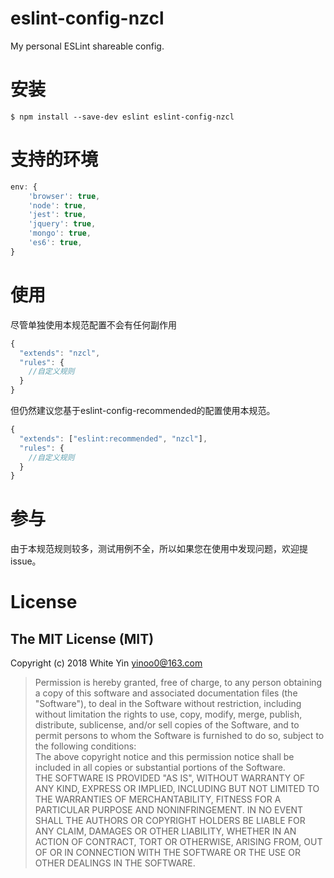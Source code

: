 # eslint-config-nzcl
My personal ESLint shareable config.

# 安装
`$ npm install --save-dev eslint eslint-config-nzcl`

# 支持的环境
```js
env: {
    'browser': true,
    'node': true,
    'jest': true,
    'jquery': true,
    'mongo': true,
    'es6': true,
}
```

# 使用
尽管单独使用本规范配置不会有任何副作用  
```js
{
  "extends": "nzcl",
  "rules": {
    //自定义规则
  }
}
```
但仍然建议您基于eslint-config-recommended的配置使用本规范。  
```js
{
  "extends": ["eslint:recommended", "nzcl"],
  "rules": {
    //自定义规则
  }
}
```

# 参与
由于本规范规则较多，测试用例不全，所以如果您在使用中发现问题，欢迎提issue。  

# License
## The MIT License (MIT)
Copyright (c) 2018 White Yin <yinoo0@163.com>

> Permission is hereby granted, free of charge, to any person obtaining a copy of this software and associated documentation files (the "Software"), to deal in the Software without restriction, including without limitation the rights to use, copy, modify, merge, publish, distribute, sublicense, and/or sell copies of the Software, and to permit persons to whom the Software is furnished to do so, subject to the following conditions:  
The above copyright notice and this permission notice shall be included in all copies or substantial portions of the Software.  
THE SOFTWARE IS PROVIDED "AS IS", WITHOUT WARRANTY OF ANY KIND, EXPRESS OR IMPLIED, INCLUDING BUT NOT LIMITED TO THE WARRANTIES OF MERCHANTABILITY, FITNESS FOR A PARTICULAR PURPOSE AND NONINFRINGEMENT. IN NO EVENT SHALL THE AUTHORS OR COPYRIGHT HOLDERS BE LIABLE FOR ANY CLAIM, DAMAGES OR OTHER LIABILITY, WHETHER IN AN ACTION OF CONTRACT, TORT OR OTHERWISE, ARISING FROM, OUT OF OR IN CONNECTION WITH THE SOFTWARE OR THE USE OR OTHER DEALINGS IN THE SOFTWARE.